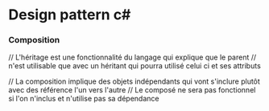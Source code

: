 # Design pattern c#

### Composition

// L'héritage est une fonctionnalité du langage qui explique que le parent
// n'est utilisable que avec un héritant qui pourra utilisé celui ci et ses attributs

// La composition implique des objets indépendants qui vont s'inclure plutôt avec des référence l'un vers l'autre
// Le composé ne sera pas fonctionnel si l'on n'inclus et n'utilise pas sa dépendance
